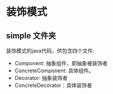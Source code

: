 # 装饰模式
## simple 文件夹
装饰模式的java代码，供包含四个文件:
- Component: 抽象组件，即抽象被装饰者
- ConcreteComponent: 具体组件。
- Decorator: 抽象装饰者
- ConcreteDecorator：具体装饰者